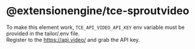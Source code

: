 # @extensionengine/tce-sproutvideo

To make this element work, `TCE_API_VIDEO_API_KEY` env variable must be provided in the tailor/.env file.\
Register to the https://api.video/ and grab the API key.
